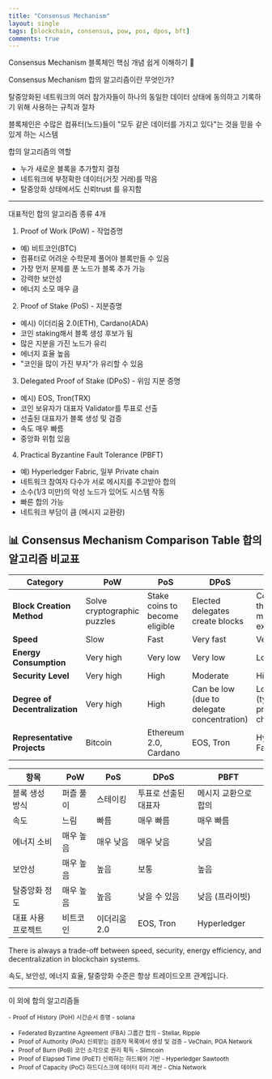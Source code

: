 ```yaml
---
title: "Consensus Mechanism"
layout: single
tags: [blockchain, consensus, pow, pos, dpos, bft]
comments: true
---
```


Consensus Mechanism 블록체인 핵심 개념 쉽게 이해하기 🔗

Consensus Mechanism 합의 알고리즘이란 무엇인가?

탈중앙화된 네트워크의 여러 참가자들이 하나의 동일한 데이터 상태에 동의하고 기록하기 위해 사용하는 규칙과 절차

블록체인은 수많은 컴퓨터(노드)들이 "모두 같은 데이터를 가지고 있다"는 것을 믿을 수 있게 하는 시스템

합의 알고리즘의 역할

- 누가 새로운 블록을 추가할지 결정
- 네트워크에 부정확한 데이터(거짓 거래)를 막음
- 탈중앙화 상태에서도 신뢰trust 를 유지함

---

대표적인 합의 알고리즘 종류 4개

1. Proof of Work (PoW) - 작업증명
  * 예) 비트코인(BTC)
  * 컴퓨터로 어려운 수학문제 풀어야 블록만들 수 있음
  * 가장 먼저 문제를 푼 노드가 블록 추가 가능
  * 강력한 보안성
  * 에너지 소모 매우 큼

2. Proof of Stake (PoS) - 지분증명
  * 예시) 이더리움 2.0(ETH), Cardano(ADA)
  * 코인 staking해서 블록 생성 후보가 됨
  * 많은 지분을 가진 노드가 유리
  * 에너지 효율 높음
  * "코인을 많이 가진 부자"가 유리할 수 있음

3. Delegated Proof of Stake (DPoS) - 위임 지분 증명
  * 예시) EOS, Tron(TRX)
  * 코인 보유자가 대표자 Validator를 투표로 선출
  * 선출된 대표자가 블록 생성 및 검증
  * 속도 매우 빠름
  * 중앙화 위험 있음

4. Practical Byzantine Fault Tolerance (PBFT)
  * 예) Hyperledger Fabric, 일부 Private chain
  * 네트워크 참여자 다수가 서로 메시지를 주고받아 합의
  * 소수(1/3 미만)의 악성 노드가 있어도 시스템 작동
  * 빠른 합의 가능
  * 네트워크 부담이 큼 (메시지 교환량)

## 📊 Consensus Mechanism Comparison Table 합의 알고리즘 비교표

| Category | PoW | PoS | DPoS | PBFT |
|----------|-----|-----|------|------|
| **Block Creation Method** | Solve cryptographic puzzles | Stake coins to become eligible | Elected delegates create blocks | Consensus through message exchanges |
| **Speed** | Slow | Fast | Very fast | Very fast |
| **Energy Consumption** | Very high | Very low | Very low | Low |
| **Security Level** | Very high | High | Moderate | High |
| **Degree of Decentralization** | Very high | High | Can be low (due to delegate concentration) | Low (typically private chains) |
| **Representative Projects** | Bitcoin | Ethereum 2.0, Cardano | EOS, Tron | Hyperledger Fabric |


| 항목 | PoW | PoS | DPoS | PBFT |
|------|-----|-----|------|------|
| 블록 생성 방식 | 퍼즐 풀이 | 스테이킹 | 투표로 선출된 대표자 | 메시지 교환으로 합의 |
| 속도 | 느림 | 빠름 | 매우 빠름 | 매우 빠름 |
| 에너지 소비 | 매우 높음 | 매우 낮음 | 매우 낮음 | 낮음 |
| 보안성 | 매우 높음 | 높음 | 보통 | 높음 |
| 탈중앙화 정도 | 매우 높음 | 높음 | 낮을 수 있음 | 낮음 (프라이빗) |
| 대표 사용 프로젝트 | 비트코인 | 이더리움 2.0 | EOS, Tron | Hyperledger |

There is always a trade-off between speed, security, energy efficiency, and decentralization in blockchain systems.

속도, 보안성, 에너지 효율, 탈중앙화 수준은 항상 트레이드오프 관계입니다.

---

이 외에 합의 알고리즘들

<small>- Proof of History (PoH) 시간순서 증명 - solana
- Federated Byzantine Agreement (FBA) 그룹간 합의 - Stellar, Ripple
- Proof of Authority (PoA) 신뢰받는 검증자 목록에서 생성 및 검증 - VeChain, POA Network
- Proof of Burn (PoB) 코인 소각으로 권리 획득 - Slimcoin
- Proof of Elapsed Time (PoET) 신뢰하는 하드웨어 기반 - Hyperledger Sawtooth
- Proof of Capacity (PoC) 하드디스크에 데이터 미리 계산 - Chia Network
</small>
